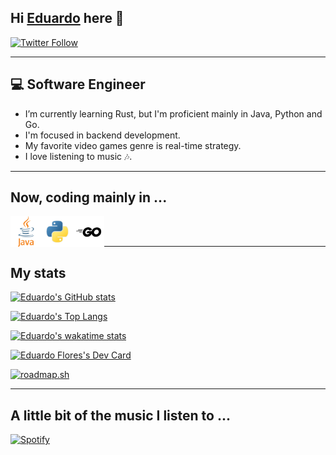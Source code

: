 ## Hi [Eduardo](https://eduloopdev.github.io/) here 👋

[![Twitter Follow](https://img.shields.io/twitter/follow/ed_fronzec?color=%231DA1F2&label=X&logo=twitter&style=for-the-badge)](https://twitter.com/ed_fronzec)


---

## 💻 Software Engineer
- I’m currently learning Rust, but I'm proficient mainly in Java, Python and Go.
- I'm focused in backend development.
- My favorite video games genre is real-time strategy.
- I love listening to music 🎶.

---

## Now, coding mainly in ...

<img align="left" alt="Java" width="50px" src="https://raw.githubusercontent.com/github/explore/5b3600551e122a3277c2c5368af2ad5725ffa9a1/topics/java/java.png" />

<img align="left" alt="Python" width="50px" src="https://raw.githubusercontent.com/github/explore/80688e429a7d4ef2fca1e82350fe8e3517d3494d/topics/python/python.png" />

<img align="left" alt="Go" width="50px" src="https://raw.githubusercontent.com/github/explore/80688e429a7d4ef2fca1e82350fe8e3517d3494d/topics/go/go.png" />
<br>
<br>

---

## My stats

[![Eduardo's GitHub stats](https://github-readme-stats.vercel.app/api?username=eduloopdev&count_private=true&show_icons=true&theme=synthwave)](https://github.com/eduloopdev/github-readme-stats)

[![Eduardo's Top Langs](https://github-readme-stats.vercel.app/api/top-langs/?username=eduloopdev&layout=compact&langs_count=8)](https://github.com/eduloopdev/github-readme-stats)

[![Eduardo's wakatime stats](https://github-readme-stats.vercel.app/api/wakatime?username=eduloopdev)](https://github.com/eduloopdev/github-readme-stats)

<a href="https://app.daily.dev/fronzec"><img src="https://api.daily.dev/devcards/v2/a840219e030e432482cfe5d8189d5207.png?type=wide&r=mi7" width="652" alt="Eduardo Flores's Dev Card"/></a>

[![roadmap.sh](https://roadmap.sh/card/wide/6678ef25ae5b6c417935b0f7?variant=dark)](https://roadmap.sh)

---

## A little bit of the music I listen to ...
[![Spotify](https://spotify-now-playing-for-github-profile-60r7zkxo2-fronzec.vercel.app/api/spotify)](https://open.spotify.com/user/fronzec)

<!-- LINKS-->

[website]: https://eduloopdev.github.io/
